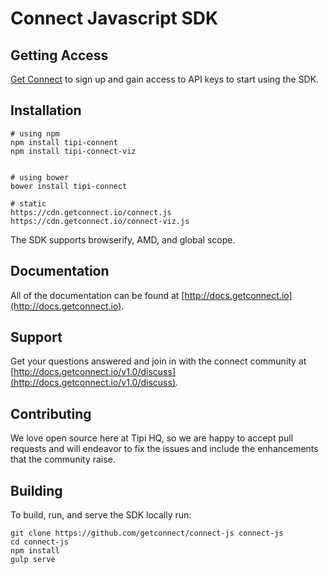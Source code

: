 # Connect Javascript SDK

## Getting Access

[Get Connect](https://getconnect.io) to sign up and gain access to API keys to start using the SDK.

## Installation

```ssh
# using npm
npm install tipi-connent
npm install tipi-connect-viz


# using bower
bower install tipi-connect

# static
https://cdn.getconnect.io/connect.js
https://cdn.getconnect.io/connect-viz.js

```

The SDK supports browserify, AMD, and global scope.

## Documentation

All of the documentation can be found at [http://docs.getconnect.io](http://docs.getconnect.io).

## Support

Get your questions answered and join in with the connect community at [http://docs.getconnect.io/v1.0/discuss](http://docs.getconnect.io/v1.0/discuss).

## Contributing

We love open source here at Tipi HQ, so we are happy to accept pull requests and will endeavor to fix the issues and include the enhancements that the community raise.

## Building

To build, run, and serve the SDK locally run:

```ssh
git clone https://github.com/getconnect/connect-js connect-js
cd connect-js
npm install
gulp serve
```